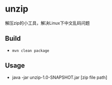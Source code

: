 unzip
=====

解压zip的小工具，解决Linux下中文乱码问题

## Build
* `mvn clean package`

## Usage
* java -jar unzip-1.0-SNAPSHOT.jar [zip file path]
